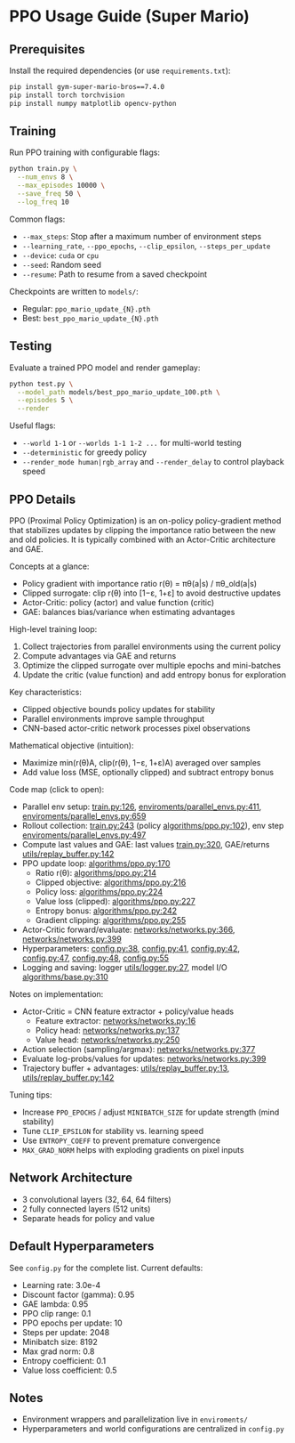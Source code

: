 # PPO Usage Guide (Super Mario)

## Prerequisites
Install the required dependencies (or use `requirements.txt`):
```bash
pip install gym-super-mario-bros==7.4.0
pip install torch torchvision
pip install numpy matplotlib opencv-python
```

## Training
Run PPO training with configurable flags:
```bash
python train.py \
  --num_envs 8 \
  --max_episodes 10000 \
  --save_freq 50 \
  --log_freq 10
```
Common flags:
- `--max_steps`: Stop after a maximum number of environment steps
- `--learning_rate`, `--ppo_epochs`, `--clip_epsilon`, `--steps_per_update`
- `--device`: `cuda` or `cpu`
- `--seed`: Random seed
- `--resume`: Path to resume from a saved checkpoint

Checkpoints are written to `models/`:
- Regular: `ppo_mario_update_{N}.pth`
- Best: `best_ppo_mario_update_{N}.pth`

## Testing
Evaluate a trained PPO model and render gameplay:
```bash
python test.py \
  --model_path models/best_ppo_mario_update_100.pth \
  --episodes 5 \
  --render
```
Useful flags:
- `--world 1-1` or `--worlds 1-1 1-2 ...` for multi-world testing
- `--deterministic` for greedy policy
- `--render_mode human|rgb_array` and `--render_delay` to control playback speed

## PPO Details
PPO (Proximal Policy Optimization) is an on-policy policy-gradient method that
stabilizes updates by clipping the importance ratio between the new and old
policies. It is typically combined with an Actor-Critic architecture and GAE.

Concepts at a glance:
- Policy gradient with importance ratio r(θ) = πθ(a|s) / πθ_old(a|s)
- Clipped surrogate: clip r(θ) into [1−ε, 1+ε] to avoid destructive updates
- Actor-Critic: policy (actor) and value function (critic)
- GAE: balances bias/variance when estimating advantages

High-level training loop:
1) Collect trajectories from parallel environments using the current policy
2) Compute advantages via GAE and returns
3) Optimize the clipped surrogate over multiple epochs and mini-batches
4) Update the critic (value function) and add entropy bonus for exploration

Key characteristics:
- Clipped objective bounds policy updates for stability
- Parallel environments improve sample throughput
- CNN-based actor-critic network processes pixel observations

Mathematical objective (intuition):
- Maximize min(r(θ)A, clip(r(θ), 1−ε, 1+ε)A) averaged over samples
- Add value loss (MSE, optionally clipped) and subtract entropy bonus

Code map (click to open):
- Parallel env setup: [train.py:126](../train.py#L126), [enviroments/parallel_envs.py:411](../enviroments/parallel_envs.py#L411), [enviroments/parallel_envs.py:659](../enviroments/parallel_envs.py#L659)
- Rollout collection: [train.py:243](../train.py#L243) (policy [algorithms/ppo.py:102](../algorithms/ppo.py#L102)), env step [enviroments/parallel_envs.py:497](../enviroments/parallel_envs.py#L497)
- Compute last values and GAE: last values [train.py:320](../train.py#L320), GAE/returns [utils/replay_buffer.py:142](../utils/replay_buffer.py#L142)
- PPO update loop: [algorithms/ppo.py:170](../algorithms/ppo.py#L170)
  - Ratio r(θ): [algorithms/ppo.py:214](../algorithms/ppo.py#L214)
  - Clipped objective: [algorithms/ppo.py:216](../algorithms/ppo.py#L216)
  - Policy loss: [algorithms/ppo.py:224](../algorithms/ppo.py#L224)
  - Value loss (clipped): [algorithms/ppo.py:227](../algorithms/ppo.py#L227)
  - Entropy bonus: [algorithms/ppo.py:242](../algorithms/ppo.py#L242)
  - Gradient clipping: [algorithms/ppo.py:255](../algorithms/ppo.py#L255)
- Actor-Critic forward/evaluate: [networks/networks.py:366](../networks/networks.py#L366), [networks/networks.py:399](../networks/networks.py#L399)
- Hyperparameters: [config.py:38](../config.py#L38), [config.py:41](../config.py#L41), [config.py:42](../config.py#L42), [config.py:47](../config.py#L47), [config.py:48](../config.py#L48), [config.py:55](../config.py#L55)
- Logging and saving: logger [utils/logger.py:27](../utils/logger.py#L27), model I/O [algorithms/base.py:310](../algorithms/base.py#L310)

Notes on implementation:
- Actor-Critic = CNN feature extractor + policy/value heads
  - Feature extractor: [networks/networks.py:16](../networks/networks.py#L16)
  - Policy head: [networks/networks.py:137](../networks/networks.py#L137)
  - Value head: [networks/networks.py:250](../networks/networks.py#L250)
- Action selection (sampling/argmax): [networks/networks.py:377](../networks/networks.py#L377)
- Evaluate log-probs/values for updates: [networks/networks.py:399](../networks/networks.py#L399)
- Trajectory buffer + advantages: [utils/replay_buffer.py:13](../utils/replay_buffer.py#L13), [utils/replay_buffer.py:142](../utils/replay_buffer.py#L142)

Tuning tips:
- Increase `PPO_EPOCHS` / adjust `MINIBATCH_SIZE` for update strength (mind stability)
- Tune `CLIP_EPSILON` for stability vs. learning speed
- Use `ENTROPY_COEFF` to prevent premature convergence
- `MAX_GRAD_NORM` helps with exploding gradients on pixel inputs

## Network Architecture
- 3 convolutional layers (32, 64, 64 filters)
- 2 fully connected layers (512 units)
- Separate heads for policy and value

## Default Hyperparameters
See `config.py` for the complete list. Current defaults:
- Learning rate: 3.0e-4
- Discount factor (gamma): 0.95
- GAE lambda: 0.95
- PPO clip range: 0.1
- PPO epochs per update: 10
- Steps per update: 2048
- Minibatch size: 8192
- Max grad norm: 0.8
- Entropy coefficient: 0.1
- Value loss coefficient: 0.5

## Notes
- Environment wrappers and parallelization live in `enviroments/`
- Hyperparameters and world configurations are centralized in `config.py`
